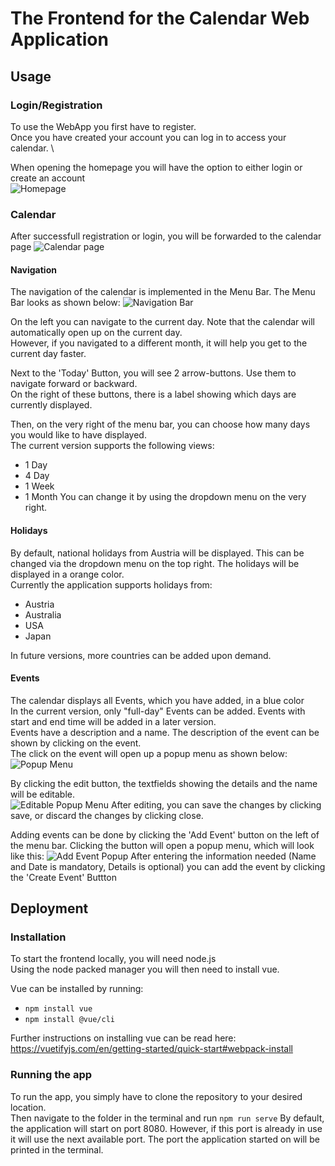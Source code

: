 # The Frontend for the Calendar Web Application

## Usage
### Login/Registration
To use the WebApp you first have to register. \
Once you have created your account you can log in to access your calendar. \

When opening the homepage you will have the option to either login or create an account \
![Homepage](https://user-images.githubusercontent.com/57360857/72202125-40fa4300-345c-11ea-8fd9-6d62f5bce303.png)

### Calendar
After successfull registration or login, you will be forwarded to the calendar page
![Calendar page](https://user-images.githubusercontent.com/57360857/72202210-fd540900-345c-11ea-85e9-71f1318ea887.png)

#### Navigation
The navigation of the calendar is implemented in the Menu Bar.
The Menu Bar looks as shown below:
![Navigation Bar](https://user-images.githubusercontent.com/57360857/72202449-ee228a80-345f-11ea-89b4-0a890a69843d.png)

On the left you can navigate to the current day. Note that the calendar will automatically open up on the current day. \
However, if you navigated to a different month, it will help you get to the current day faster.

Next to the 'Today' Button, you will see 2 arrow-buttons. Use them to navigate forward or backward. \
On the right of these buttons, there is a label showing which days are currently displayed.

Then, on the very right of the menu bar, you can choose how many days you would like to have displayed. \
The current version supports the following views:
- 1 Day
- 4 Day
- 1 Week
- 1 Month
You can change it by using the dropdown menu on the very right.

#### Holidays
By default, national holidays from Austria will be displayed. This can be changed via the dropdown menu on the top right.
The holidays will be displayed in a orange color. \
Currently the application supports holidays from: 
- Austria
- Australia
- USA
- Japan 

In future versions, more countries can be added upon demand.

#### Events
The calendar displays all Events, which you have added, in a blue color \
In the current version, only "full-day" Events can be added. Events with start and end time will be added in a later version. \
Events have a description and a name. The description of the event can be shown by clicking on the event. \
The click on the event will open up a popup menu as shown below:
![Popup Menu](https://user-images.githubusercontent.com/57360857/72202287-cc280880-345d-11ea-95dd-9f8cb2e08f6e.png)

By clicking the edit button, the textfields showing the details and the name will be editable. \
![Editable Popup Menu](https://user-images.githubusercontent.com/57360857/72202332-80299380-345e-11ea-97fa-aeef8077e93b.png)
After editing, you can save the changes by clicking save, or discard the changes by clicking close.

Adding events can be done by clicking the 'Add Event' button on the left of the menu bar.
Clicking the button will open a popup menu, which will look like this:
![Add Event Popup](https://user-images.githubusercontent.com/57360857/72202668-828dec80-3462-11ea-97a4-981a545f0360.png)
After entering the information needed (Name and Date is mandatory, Details is optional) you can add the event by clicking the 'Create Event' Buttton


## Deployment

### Installation
To start the frontend locally, you will need node.js \
Using the node packed manager you will then need to install vue. 

Vue can be installed by running:
- `npm install vue`
- `npm install @vue/cli`

Further instructions on installing vue can be read here: https://vuetifyjs.com/en/getting-started/quick-start#webpack-install

### Running the app
To run the app, you simply have to clone the repository to your desired location. \
Then navigate to the folder in the terminal and run `npm run serve`
By default, the application will start on port 8080. However, if this port is already in use it will use the next available port. The port the application started on will be printed in the terminal.
